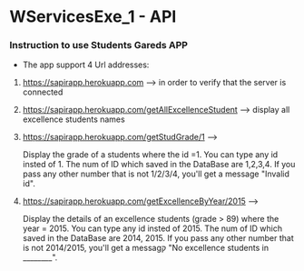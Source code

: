 # WServicesExe_1 - API

### Instruction to use Students Gareds APP

* The app support 4 Url addresses:

1. https://sapirapp.herokuapp.com --> in order to verify that the server is connected 

2. https://sapirapp.herokuapp.com/getAllExcellenceStudent --> display all excellence students names

3. https://sapirapp.herokuapp.com/getStudGrade/1 --> 

   Display the grade of a students where the id =1.
   You can type any id insted of 1.
   The num of ID which saved in the DataBase are 1,2,3,4.
   If you pass any other number that is not 1/2/3/4, you'll get a message "Invalid id".
   
4. https://sapirapp.herokuapp.com/getExcellenceByYear/2015 -->
   
   Display the details of an excellence students (grade > 89) where the year = 2015.
   You can type any id insted of 2015.
   The num of ID which saved in the DataBase are 2014, 2015.
   If you pass any other number that is not 2014/2015, you'll get a messagק "No excellence students in ________".
    
  
 

